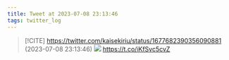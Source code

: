 ```yaml
---
title: Tweet at 2023-07-08 23:13:46
tags: twitter_log
---
```


> [!CITE] https://twitter.com/kaisekiriu/status/1677682390356090881 (2023-07-08 23:13:46)
> ![](https://twitter.com/kaisekiriu/status/1677682390356090881)
> https://t.co/iKfSvc5cvZ
